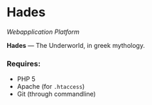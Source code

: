 Hades
=====
*Webapplication Platform*

**Hades** &mdash; The Underworld, in greek mythology.

### Requires:
- PHP 5
- Apache (for ``.htaccess``)
- Git (through commandline)
